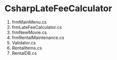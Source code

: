 # CsharpLateFeeCalculator
1. frmMainMenu.cs
2. frmLateFeeCalculator.cs
3. frmNewMovie.cs
4. frmRentalMaintenance.cs
5. Validator.cs
6. RentalItems.cs
7. RentalDB.cs
